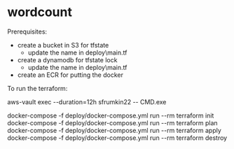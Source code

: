 # wordcount


Prerequisites:
- create a bucket in S3 for tfstate
    - update the name in deploy\main.tf
- create a dynamodb for tfstate lock
    - update the name in deploy\main.tf
- create an ECR for putting the docker

To run the terraform:

aws-vault exec --duration=12h sfrumkin22 -- CMD.exe

docker-compose -f deploy/docker-compose.yml run --rm terraform init
docker-compose -f deploy/docker-compose.yml run --rm terraform plan
docker-compose -f deploy/docker-compose.yml run --rm terraform apply
docker-compose -f deploy/docker-compose.yml run --rm terraform destroy
